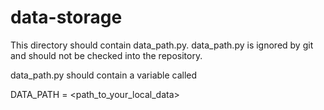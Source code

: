 # data-storage

This directory should contain data_path.py. data_path.py is ignored by git and 
should not be checked into the repository.

data_path.py should contain a variable called 

DATA_PATH = <path_to_your_local_data>